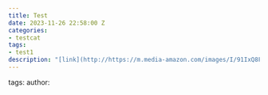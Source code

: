 ```yaml
---
title: Test
date: 2023-11-26 22:58:00 Z
categories:
- testcat
tags:
- test1
description: "[link](http://https://m.media-amazon.com/images/I/91IxQ8FgZrL._AC_UY218_.jpg)"
---
```


tags: 
author: 
